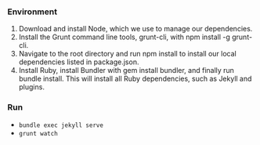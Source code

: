 ### Environment
1. Download and install Node, which we use to manage our dependencies.
2. Install the Grunt command line tools, grunt-cli, with npm install -g grunt-cli.
3. Navigate to the root directory and run npm install to install our local dependencies listed in package.json.
4. Install Ruby, install Bundler with gem install bundler, and finally run bundle install. This will install all Ruby dependencies, such as Jekyll and plugins.

### Run
- `bundle exec jekyll serve`
- `grunt watch`
